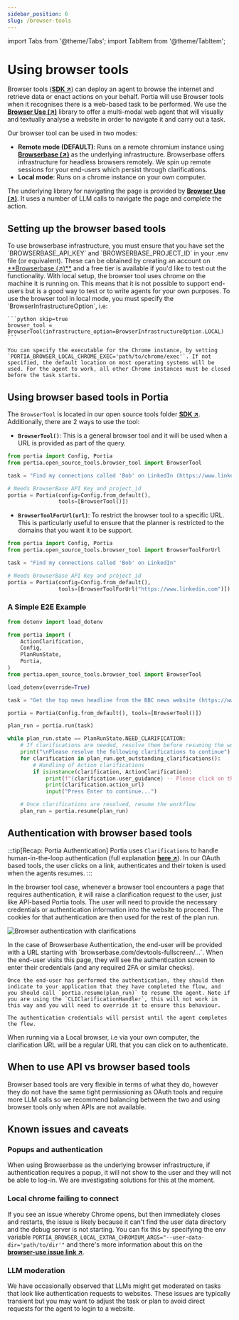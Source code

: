 ```yaml
---
sidebar_position: 6
slug: /browser-tools
---
```


import Tabs from '@theme/Tabs';
import TabItem from '@theme/TabItem';

# Using browser tools

Browser tools (<a href="/SDK/portia/open_source_tools/browser_tool.py" target="_blank">**SDK ↗**</a>) can deploy an agent to browse the internet and retrieve data or enact actions on your behalf. Portia will use Browser tools when it recognises there is a web-based task to be performed. We use the <a href="https://browser-use.com" target="_blank">**Browser Use (↗)**</a> library to offer a multi-modal web agent that will visually and textually analyse a website in order to navigate it and carry out a task.

Our browser tool can be used in two modes:
- **Remote mode (DEFAULT)**: Runs on a remote chromium instance using <a href="https://www.browserbase.com/" target="_blank">**Browserbase (↗)**</a> as the underlying infrastructure. Browserbase offers infrastructure for headless browsers remotely. We spin up remote sessions for your end-users which persist through clarifications.
- **Local mode**: Runs on a chrome instance on your own computer.

The underlying library for navigating the page is provided by <a href="https://browser-use.com" target="_blank">**Browser Use (↗)**</a>. It uses a number of LLM calls to navigate the page and complete the action.

## Setting up the browser based tools

<Tabs>
  <TabItem label="Browserbase setup" value="browserbase_setup">
    To use browserbase infrastructure, you must ensure that you have set the `BROWSERBASE_API_KEY` and `BROWSERBASE_PROJECT_ID` in your .env file (or equivalent). These can be obtained by creating an account on <a href="https://www.browserbase.com" target="_blank">**Browserbase (↗)**</a> and a free tier is available if you'd like to test out the functionality.
  </TabItem>
  <TabItem label="Local setup" value="local_setup">
    With local setup, the browser tool uses chrome on the machine it is running on. This means that it is not possible to support end-users but is a good way to test or to write agents for your own purposes. To use the browser tool in local mode, you must specify the `BrowserInfrastructureOption`, i.e:
    
    ```python skip=true
    browser_tool = BrowserTool(infrastructure_option=BrowserInfrastructureOption.LOCAL)
    ```
  
    You can specify the executable for the Chrome instance, by setting `PORTIA_BROWSER_LOCAL_CHROME_EXEC='path/to/chrome/exec'`. If not specified, the default location on most operating systems will be used. For the agent to work, all other Chrome instances must be closed before the task starts.
  </TabItem>
</Tabs>

## Using browser based tools in Portia

The `BrowserTool` is located in our open source tools folder <a href="/SDK/portia/open_source_tools/browser_tool.py" target="_blank">**SDK ↗**</a>. Additionally, there are 2 ways to use the tool:
- **`BrowserTool()`**: This is a general browser tool and it will be used when a URL is provided as part of the query.

```python title="BrowserTool example" skip=true
from portia import Config, Portia
from portia.open_source_tools.browser_tool import BrowserTool

task = "Find my connections called 'Bob' on LinkedIn (https://www.linkedin.com)"

# Needs BrowserBase API Key and project_id
portia = Portia(config=Config.from_default(),
                tools=[BrowserTool()])
```

- **`BrowserToolForUrl(url)`**: To restrict the browser tool to a specific URL. This is particularly useful to ensure that the planner is restricted to the domains that you want it to be support.

```python title="BrowserToolForUrl example" skip=true
from portia import Config, Portia
from portia.open_source_tools.browser_tool import BrowserToolForUrl

task = "Find my connections called 'Bob' on LinkedIn"

# Needs BrowserBase API Key and project_id
portia = Portia(config=Config.from_default(),
                tools=[BrowserToolForUrl("https://www.linkedin.com")])
```

### A Simple E2E Example

```python skip=true title="Full example"
from dotenv import load_dotenv

from portia import (
    ActionClarification,
    Config,
    PlanRunState,
    Portia,
)
from portia.open_source_tools.browser_tool import BrowserTool

load_dotenv(override=True)

task = "Get the top news headline from the BBC news website (https://www.bbc.co.uk/news)"

portia = Portia(Config.from_default(), tools=[BrowserTool()])

plan_run = portia.run(task)

while plan_run.state == PlanRunState.NEED_CLARIFICATION:
    # If clarifications are needed, resolve them before resuming the workflow
    print("\nPlease resolve the following clarifications to continue")
    for clarification in plan_run.get_outstanding_clarifications():
        # Handling of Action clarifications
        if isinstance(clarification, ActionClarification):
            print(f"{clarification.user_guidance} -- Please click on the link below to proceed.")
            print(clarification.action_url)
            input("Press Enter to continue...")

    # Once clarifications are resolved, resume the workflow
    plan_run = portia.resume(plan_run)
```

## Authentication with browser based tools

:::tip[Recap: Portia Authentication]
Portia uses `Clarifications` to handle human-in-the-loop authentication (full explanation <a href="/run-portia-tools" target="_blank">**here ↗**</a>). In our OAuth based tools, the user clicks on a link, authenticates and their token is used when the agents resumes.
:::

In the browser tool case, whenever a browser tool encounters a page that requires authentication, it will raise a clarification request to the user, just like API-based Portia tools. The user will need to provide the necessary credentials or authentication information into the website to proceed. The cookies for that authentication are then used for the rest of the plan run.

![Browser authentication with clarifications](/img/browser_auth.png)

<Tabs>
  <TabItem label="Authentication with Browserbase" value="browserbase_authentication">
    In the case of Browserbase Authentication, the end-user will be provided with a URL starting with `browserbase.com/devtools-fullscreen/...`. When the end-user visits this page, they will see the authentication screen to enter their credentials (and any required 2FA or similar checks).

    Once the end-user has performed the authentication, they should then indicate to your application that they have completed the flow, and you should call `portia.resume(plan_run)` to resume the agent. Note if you are using the `CLIClarificationHandler`, this will not work in this way and you will need to override it to ensure this behaviour.
    
    The authentication credentials will persist until the agent completes the flow.
  </TabItem>
  <TabItem label="Local Browser Authentication" value="local_authentication">
    When running via a Local browser, i.e via your own computer, the clarification URL will be a regular URL that you can click on to authenticate.
  </TabItem>
</Tabs>

## When to use API vs browser based tools

Browser based tools are very flexible in terms of what they do, however they do not have the same tight permissioning as OAuth tools and require more LLM calls so we recommend balancing between the two and using browser tools only when APIs are not available.

## Known issues and caveats

### Popups and authentication
When using Browserbase as the underlying browser infrastructure, if authentication requires a popup, it will not show to the user and they will not be able to log-in. We are investigating solutions for this at the moment.

### Local chrome failing to connect
If you see an issue whereby Chrome opens, but then immediately closes and restarts, the issue is likely because it can't find the user data directory and the debug server is not starting. You can fix this by specifying the env variable `PORTIA_BROWSER_LOCAL_EXTRA_CHROMIUM_ARGS="--user-data-dir='path/to/dir'"` and there's more information about this on the <a href="https://github.com/browser-use/browser-use/issues/291#issuecomment-2792636861">**browser-use issue link ↗**</a>.

### LLM moderation
We have occasionally observed that LLMs might get moderated on tasks that look like authentication requests to websites. These issues are typically transient but you may want to adjust the task or plan to avoid direct requests for the agent to login to a website.